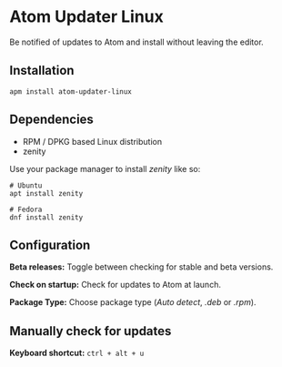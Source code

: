 # Atom Updater Linux

Be notified of updates to Atom and install without leaving the editor.

## Installation

    apm install atom-updater-linux

## Dependencies
 * RPM / DPKG based Linux distribution
 * zenity  

Use your package manager to install _zenity_ like so:

    # Ubuntu
    apt install zenity

    # Fedora
    dnf install zenity

## Configuration
**Beta releases:** Toggle between checking for stable and beta versions.

**Check on startup:** Check for updates to Atom at launch.

**Package Type:** Choose package type (_Auto detect_, _.deb_ or _.rpm_).

## Manually check for updates

**Keyboard shortcut:** `ctrl + alt + u`

